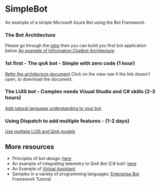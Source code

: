 # SimpleBot
An example of a simple Microsoft Azure Bot using the Bot Framework.

### The Bot Architecture

Please go through the [intro](https://github.com/Aiforall/SimpleBot/blob/master/Intro.md)
then you can build you first bot application below
[An example of Information Chatbot Architecture](https://azure.microsoft.com/en-us/solutions/architecture/information-chatbot/
)
### 1st first - The qnA bot - Simple with zero code (1 hour)
[Refer the architecture document](https://github.com/Aiforall/SimpleBot/blob/master/BotArchitecture.docx)
Click on the view raw if the link doesn't open, to download the document.

### The LUIS bot - Complex needs Visual Studio and C# skills (2-3 hours)
[Add natural language understanding to your bot](https://docs.microsoft.com/en-us/azure/bot-service/bot-builder-howto-v4-luis?view=azure-bot-service-4.0&tabs=cs)

### Using Dispatch to add multiple features - (1-2 days)
[Use multiple LUIS and QnA models](https://docs.microsoft.com/en-us/azure/bot-service/bot-builder-tutorial-dispatch?view=azure-bot-service-4.0&tabs=csharp)

## More resources
- Principles of bot design: [here](https://docs.microsoft.com/en-us/azure/bot-service/bot-service-design-principles?view=azure-bot-service-4.0)
- An example of integrating telemetry to QnA Bot (C# bot): [here](https://github.com/Microsoft/BotBuilder-Samples/tree/master/samples/csharp_dotnetcore/20.qna-with-appinsights)
- An Example of [Virtual Assistant](https://github.com/Microsoft/AI/tree/master/solutions/Virtual-Assistant)
- Samples in a variety of programming languages: [Enterprise Bot](https://github.com/Microsoft/BotBuilder-Samples/blob/master/README.md)
Framework Tutorial
